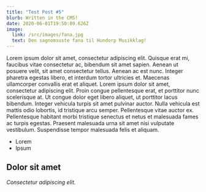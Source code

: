 ```yaml
---
title: "Test Post #5"
blurb: Written in the CMS!
date: 2020-06-01T19:50:09.626Z
image:
  link: /src/images/fana.jpg
  text: Den sagnomsuste fana til Hundorp Musikklag!
---
```

Lorem ipsum dolor sit amet, consectetur adipiscing elit. Quisque erat 
mi, faucibus vitae consectetur ac, bibendum sit amet sapien. Aenean ut 
posuere velit, sit amet consectetur tellus. Aenean ac est nunc. Integer 
pharetra egestas libero, et interdum tortor ultricies et. Maecenas 
ullamcorper convallis erat et aliquet. Lorem ipsum dolor sit amet, 
consectetur adipiscing elit. Proin congue pellentesque erat, et 
porttitor nunc scelerisque at. Ut congue dolor eget libero aliquet, ut 
porttitor lacus bibendum. Integer vehicula turpis sit amet pulvinar 
auctor. Nulla vehicula est mattis odio lobortis, id tristique arcu 
semper. Pellentesque vitae auctor ex. Pellentesque habitant morbi 
tristique senectus et netus et malesuada fames ac turpis egestas. 
Praesent malesuada urna sit amet nisi vulputate vestibulum. Suspendisse 
tempor malesuada felis et aliquam.
﻿

* Lorem
* Ipsum



## Dolor sit amet

*Consectetur adipiscing elit.*